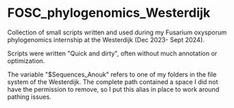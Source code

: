 # FOSC_phylogenomics_Westerdijk
Collection of small scripts written and used during my Fusarium oxysporum phylogenomics internship at the Westerdijk (Dec 2023- Sept 2024).

Scripts were written "Quick and dirty", often without much annotation or optimization.

The variable "$Sequences_Anouk" refers to one of my folders in the file system of the Westerdijk. The complete path contained a space I did not have the permission to remove, so I put this alias in place to work around pathing issues.
